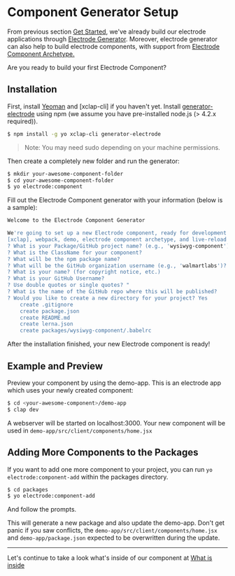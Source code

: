 # Component Generator Setup

From previous section [Get Started](/chapter1/quick-start/get-started.md), we've already build our electrode applications through [Electrode Generator](https://github.com/electrode-io/electrode/tree/master/packages/generator-electrode). Moreover, electrode generator can also help to build electrode components, with support from [Electrode Component Archetype.](https://github.com/electrode-io/electrode/tree/master/packages/electrode-archetype-react-component)

Are you ready to build your first Electrode Component?

## Installation

First, install [Yeoman](http://yeoman.io/) and [xclap-cli] if you haven't yet. Install  [generator-electrode](https://github.com/electrode-io/electrode/tree/master/packages/generator-electrode) using npm (we assume you have pre-installed node.js (> 4.2.x required)).

```bash
$ npm install -g yo xclap-cli generator-electrode
```

> Note: You may need sudo depending on your machine permissions.

Then create a completely new folder and run the generator:

```bash
$ mkdir your-awesome-component-folder
$ cd your-awesome-component-folder
$ yo electrode:component
```

Fill out the Electrode Component generator with your information (below is a sample):

```bash
Welcome to the Electrode Component Generator

We're going to set up a new Electrode component, ready for development with
[xclap], webpack, demo, electrode component archetype, and live-reload
? What is your Package/GitHub project name? (e.g., 'wysiwyg-component') your-awesome-component
? What is the ClassName for your component?
? What will be the npm package name?
? What will be the GitHub organization username (e.g., 'walmartlabs')?
? What is your name? (for copyright notice, etc.)
? What is your GitHub Username?
? Use double quotes or single quotes? "
? What is the name of the GitHub repo where this will be published?
? Would you like to create a new directory for your project? Yes
    create .gitignore
    create package.json
    create README.md
    create lerna.json
    create packages/wysiwyg-component/.babelrc
```

After the installation finished, your new Electrode component is ready!

## Example and Preview

Preview your component by using the demo-app. This is an electrode app which uses your newly created component:

```bash
$ cd <your-awesome-component>/demo-app
$ clap dev
```

A webserver will be started on localhost:3000. Your new component will be used in `demo-app/src/client/components/home.jsx`

## Adding More Components to the Packages

If you want to add one more component to your project, you can run `yo electrode:component-add` within the packages directory.

```bash
$ cd packages
$ yo electrode:component-add
```

And follow the prompts.

This will generate a new package and also update the demo-app. Don't get panic if you saw conflicts, the `demo-app/src/client/components/home.jsx` and `demo-app/package.json` expected to be overwritten during the update.

<hr>

Let's continue to take a look what's inside of our component at [What is inside](/chapter1/intermediate/create-a-electrode-component/what-is-inside.md)
